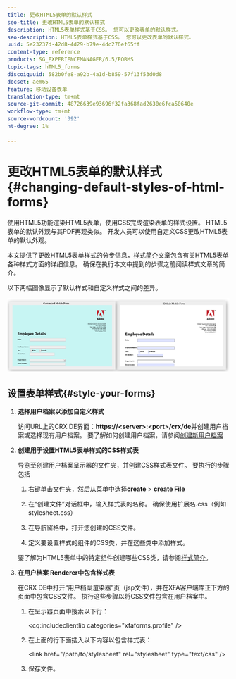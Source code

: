 ```yaml
---
title: 更改HTML5表单的默认样式
seo-title: 更改HTML5表单的默认样式
description: HTML5表单样式基于CSS。 您可以更改表单的默认样式。
seo-description: HTML5表单样式基于CSS。 您可以更改表单的默认样式。
uuid: 5e23237d-42d8-4d29-b79e-4dc276ef65ff
content-type: reference
products: SG_EXPERIENCEMANAGER/6.5/FORMS
topic-tags: hTML5_forms
discoiquuid: 582b0fe8-a92b-4a1d-b859-57f13f53d0d8
docset: aem65
feature: 移动设备表单
translation-type: tm+mt
source-git-commit: 48726639e93696f32fa368fad2630e6fca50640e
workflow-type: tm+mt
source-wordcount: '392'
ht-degree: 1%

---
```



# 更改HTML5表单的默认样式{#changing-default-styles-of-html-forms}

使用HTML5功能渲染HTML5表单，使用CSS完成渲染表单的样式设置。 HTML5表单的默认外观与其PDF再现类似。 开发人员可以使用自定义CSS更改HTML5表单的默认外观。

本文提供了更改HTML5表单样式的分步信息，[样式简介](/help/forms/using/css-styles.md)文章包含有关HTML5表单各种样式方面的详细信息。 确保在执行本文中提到的步骤之前阅读样式文章的简介。

以下两幅图像显示了默认样式和自定义样式之间的差异。

![pictures-002-small](assets/pictures-002-small.png)

## 设置表单样式{#style-your-forms}

1. **选择用户档案以添加自定义样式**

   访问URL上的CRX DE界面：**https://&lt;server>:&lt;port>/crx/de**&#x200B;并创建用户档案或选择现有用户档案。 要了解如何创建用户档案，请参阅[创建新用户档案](/help/forms/using/custom-profile.md)

1. **创建用于设置HTML5表单样式的CSS样式表**

   导览至创建用户档案呈示器的文件夹，并创建CSS样式表文件。 要执行的步骤包括

   1. 右键单击文件夹，然后从菜单中选择&#x200B;**create** > **create File**

   1. 在“创建文件”对话框中，输入样式表的名称。 确保使用扩展名.css（例如stylesheet.css）
   1. 在导航窗格中，打开您创建的CSS文件。
   1. 定义要设置样式的组件的CSS类，并在这些类中添加样式。

   要了解为HTML5表单中的特定组件创建哪些CSS类，请参阅[样式简介](/help/forms/using/css-styles.md)。

1. **在用户档案 Renderer中包含样式表**

   在CRX DE中打开“用户档案渲染器”页（jsp文件），并在XFA客户端库正下方的页面中包含CSS文件。 执行这些步骤以将CSS文件包含在用户档案中。

   1. 在呈示器页面中搜索以下行：

      &lt;cq:includeclientlib categories=&quot;xfaforms.profile&quot; />

   1. 在上面的行下面插入以下内容以包含样式表：

      &lt;link href=&quot;/path/to/stylesheet&quot; rel=&quot;stylesheet&quot; type=&quot;text/css&quot; />

   1. 保存文件。
